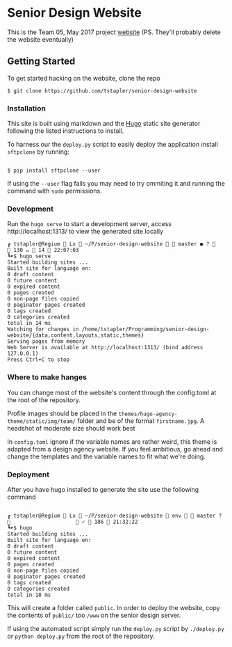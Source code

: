# Senior Design Website

This is the Team 05, May 2017 project [website](http://may1705.sd.ece.iastate.edu/) (PS. They'll probably delete the website eventually)


## Getting Started

To get started hacking on the website, clone the repo

```shell
$ git clone https://github.com/tstapler/senior-design-website

```

### Installation

This site is built using markdown and the [Hugo](https://github.com/spf13/hugo#install-hugo-as-your-site-generator-binary-install) static site generator following the listed instructions to install.

To harness our the `deploy.py` script to easily deploy the application install `sftpclone` by running:

```shell

$ pip install sftpclone --user

```

If using the `--user` flag fails you may need to try ommiting it and running the command with `sudo` permissions.

### Development

Run the `hugo serve` to start a development server, access http://localhost:1313/ to view the generated site locally

```shell
┏ tstapler@Regium  Lx  ~/P/senior-design-website   master ● ?                        130 ↵  14  22:07:03
┗➤$ hugo serve
Started building sites ...
Built site for language en:
0 draft content
0 future content
0 expired content
0 pages created
0 non-page files copied
0 paginator pages created
0 tags created
0 categories created
total in 14 ms
Watching for changes in /home/tstapler/Programming/senior-design-website/{data,content,layouts,static,themes}
Serving pages from memory
Web Server is available at http://localhost:1313/ (bind address 127.0.0.1)
Press Ctrl+C to stop

```

### Where to make hanges

You can change most of the website's content through the config.toml at the root of the repository.

Profile images should be placed in the `themes/hugo-agency-theme/static/img/team/` folder and be of the format `firstname.jpg`. A headshot of moderate size should work best

In `config.toml` ignore if the variable names are rather weird, this theme is adapted from a design agency website. If you feel ambitious, go ahead and change the templates and the variable names to fit what we're doing.

### Deployment

After you have hugo installed to generate the site use the following command

```shell

┏ tstapler@Regium  Lx  ~/P/senior-design-website  env   master ?                       ✓  186  21:32:22
┗➤$ hugo
Started building sites ...
Built site for language en:
0 draft content
0 future content
0 expired content
0 pages created
0 non-page files copied
0 paginator pages created
0 tags created
0 categories created
total in 18 ms

```

This will create a folder called `public`. In order to deploy the website, copy the contents of `public/` too `/www` on the senior design server.

If using the automated script simply run the `deploy.py` script by `./deploy.py` or `python deploy.py` from the root of the repository.
